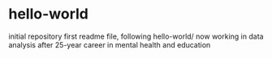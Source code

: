 # hello-world
initial repository
first readme file, following hello-world/ 
now working in data analysis after 25-year career in mental health and education
